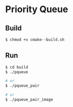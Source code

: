 # Priority Queue

## Build

```bash
$ chmod +x cmake--build.sh
```

## Run

```bash
$ cd build
$ ./pqueue

# or
$ ./pqueue_pair

# or
$ ./pqueue_pair_image
```
